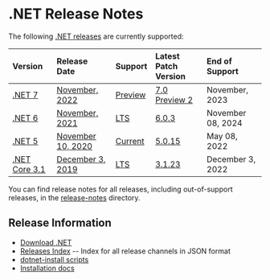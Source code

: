 # .NET Release Notes

The following [.NET releases](../releases.md) are currently supported:

|  Version  | Release Date | Support | Latest Patch Version | End of Support |
| :-- | :-- | :-- | :-- | :-- |
| [.NET 7](7.0/README.md) | [November, 2022](https://devblogs.microsoft.com/dotnet/announcing-net-7-preview-1/) | [Preview][policies] | [7.0 Preview 2][7.0 Preview 2] | November, 2023 |
| [.NET 6](6.0/README.md) | [November, 2021](https://devblogs.microsoft.com/dotnet/announcing-net-6/) | [LTS][policies] | [6.0.3][6.0.3]  | November 08, 2024 |
| [.NET 5](5.0/README.md) | [November 10, 2020](https://devblogs.microsoft.com/dotnet/announcing-net-5-0/) | [Current][policies] | [5.0.15][5.0.15] | May 08, 2022 |
| [.NET Core 3.1](3.1/README.md) | [December 3, 2019](https://devblogs.microsoft.com/dotnet/announcing-net-core-3-1/) | [LTS][policies] | [3.1.23][3.1.23] | December 3, 2022 |

You can find release notes for all releases, including out-of-support releases, in the [release-notes](.) directory.

[7.0 Preview 2]: 7.0/preview/7.0.0-preview.2.md
[6.0.3]: 6.0/6.0.3/6.0.3.md
[5.0.15]: 5.0/5.0.15/5.0.15.md
[3.1.23]: 3.1/3.1.23/3.1.23.md


## Release Information

* [Download .NET](https://dotnet.microsoft.com/download/dotnet)
* [Releases Index][releases-index.json] -- Index for all release channels in JSON format
* [dotnet-install scripts](https://docs.microsoft.com/dotnet/core/tools/dotnet-install-script)
* [Installation docs](https://docs.microsoft.com/dotnet/core/install/)

[releases-index.json]: https://dotnetcli.blob.core.windows.net/dotnet/release-metadata/releases-index.json
[policies]: ../release-policies.md
